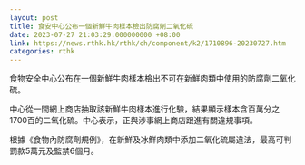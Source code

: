 ```yaml
---
layout: post
title: 食安中心公布一個新鮮牛肉樣本檢出防腐劑二氧化硫
date: 2023-07-27 21:03:29.000000000 +08:00
link: https://news.rthk.hk/rthk/ch/component/k2/1710896-20230727.htm
categories: rthk
---
```


食物安全中心公布在一個新鮮牛肉樣本檢出不可在新鮮肉類中使用的防腐劑二氧化硫。

中心從一間網上商店抽取該新鮮牛肉樣本進行化驗，結果顯示樣本含百萬分之1700百的二氧化硫。中心表示，正與涉事網上商店跟進有關違規事項。

根據《食物內防腐劑規例》，在新鮮及冰鮮肉類中添加二氧化硫屬違法，最高可判罰款5萬元及監禁6個月。
